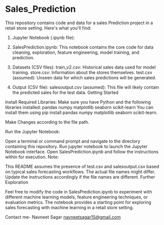 # Sales_Prediction

This repository contains code and data for a sales Prediction project in a retail store setting. Here's what you'll find:

1. Jupyter Notebook (.ipynb file):
2. SalesPrediction.ipynb: This notebook contains the core code for data cleaning, exploration, feature engineering, model training, and prediction.

3. Datasets (CSV files):
train_v2.csv: Historical sales data used for model training.
store.csv: Information about the stores themselves.
test.csv (assumed): Unseen data for which sales predictions will be generated.

3. Output (CSV file):
salesoutput.csv (assumed): This file will likely contain the predicted sales for the test data.
Getting Started


Install Required Libraries:
Make sure you have Python and the following libraries installed:
pandas
numpy
matplotlib
seaborn
scikit-learn
You can install them using pip install pandas numpy matplotlib seaborn scikit-learn.

Make Changes according to the file path.

Run the Jupyter Notebook:

Open a terminal or command prompt and navigate to the directory containing this repository.
Run jupyter notebook to launch the Jupyter Notebook interface.
Open SalesPrediction.ipynb and follow the instructions within for execution.
Note:

This README assumes the presence of test.csv and salesoutput.csv based on typical sales forecasting workflows.
The actual file names might differ.
Update the instructions accordingly if the file names are different.
Further Exploration

Feel free to modify the code in SalesPrediction.ipynb to experiment with different machine learning models, feature engineering techniques, or evaluation metrics.
The notebook provides a starting point for exploring sales forecasting with machine learning in a retail store setting.





Contact me-
Navneet Sagar
navneetsagar15@gmail.com
